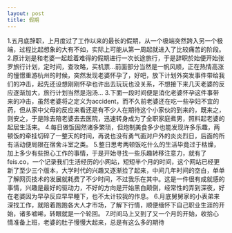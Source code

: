 ```yaml
---
layout: post
title: 假期
---
```

1.五月底辞职，上月度过了工作以来的最长的假期，从一个极端突然跨入另一个极端，过程比起想象的大有不如，实际上可能从第一周起就进入了比较痛苦的阶段。 
2.原计划是和老婆一起趁着难得的假期进行一次长途旅行，于是辞职於始便开始张罗旅行计划，定时间，查攻略，买机票…前面部分当然是一帆风顺，正在热情高涨的憧憬重游杭州的时候，突然发现老婆怀孕了，好吧，放下计划外突发事件带给我们的冲击，起先还设想刚刚怀孕也许出去玩玩也没关系，不想接下来几天老婆的反应逐渐加大，旅行计划当然是泡汤… 
3.下面一段时间便是消化老婆怀孕这件事带来的冲击，虽然老婆将之定义为accident，而不久前老婆还在吃一些孕妇不宜的药，但从家中父母的反应来看还是有不少人在期待这个小家伙的到来的，既来之，则安之，于是除去陪老婆去去医院，迅速转身成为了全职家庭煮男，照料起老婆的起居生活来。 
4.每日做饭固然诸多繁琐，但炮制美食多少也能发现许多乐趣，两顿饭的牵挂切碎了一整天的时间，再说也没有勇气面对户外的炎炎烈日，后面的所有活动便局限在宿舍斗室之类。 
5.整日思考两顿饭吃什么的生活毕竟过于枯燥，加上多少有些担心工作的事情，于是开始寻找一些乐趣转移注意力，就有了feis.co，一个记录我们生活经历的小网站，短短半个月的时间，这个网站已经更新了至少三个版本，大学时代的兴趣又逐渐捡了起来，中间几年时间的空白，单单了解网页技术的发展就耗费了不少时间，不过我乐在其中。这是一件很有成就感的事情，兴趣是最好的驱动力，不好的方向是开始黑白颠倒，经常性的弄到深夜，好在老婆因为早孕反应早早睡下，也不太计较我的作息。 
6.月底舅舅家的小表弟来深找工作，就陪着跑跑各大人才市场，了解下行情，顺便缅怀下自己职业生涯的开始，诸多嘘唏，转眼就是一个轮回。 
7.时间马上又到了又一个月的开始，收拾心情准备上班，老婆的肚子慢慢大起来，总是有这么多的期待